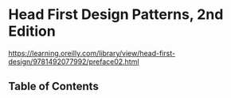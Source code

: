 
# Head First Design Patterns, 2nd Edition

https://learning.oreilly.com/library/view/head-first-design/9781492077992/preface02.html

## Table of Contents
